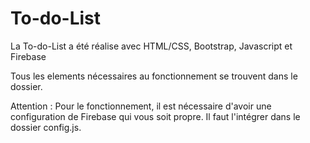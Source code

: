 # To-do-List
La To-do-List a été réalise avec HTML/CSS, Bootstrap, Javascript et Firebase

Tous les elements nécessaires au fonctionnement se trouvent dans le dossier.

Attention : Pour le fonctionnement, il est nécessaire d'avoir une configuration de Firebase qui vous soit propre. Il faut l'intégrer dans le dossier config.js. 
